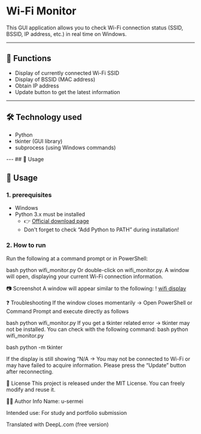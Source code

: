 # Wi-Fi Monitor

This GUI application allows you to check Wi-Fi connection status (SSID, BSSID, IP address, etc.) in real time on Windows.

---

## 📌 Functions

- Display of currently connected Wi-Fi SSID  
- Display of BSSID (MAC address)  
- Obtain IP address  
- Update button to get the latest information  

---

## 🛠 Technology used

- Python  
- tkinter (GUI library)  
- subprocess (using Windows commands)  

--- ## 🚀 Usage

## 🚀 Usage

### 1. prerequisites

- Windows  
- Python 3.x must be installed  
  - 👉 [Official download page](https://www.python.org/downloads/)  
  - Don't forget to check “Add Python to PATH” during installation!

### 2. How to run

Run the following at a command prompt or in PowerShell:

bash
python wifi_monitor.py
Or double-click on wifi_monitor.py.
A window will open, displaying your current Wi-Fi connection information.

📷 Screenshot
A window will appear similar to the following:
! [wifi display](https://github.com/user-attachments/assets/86af156b-2e0b-4a5d-a75c-8fa59a66967a)

❓ Troubleshooting
If the window closes momentarily
→ Open PowerShell or Command Prompt and execute directly as follows

bash
python wifi_monitor.py
If you get a tkinter related error
→ tkinter may not be installed. You can check with the following command: bash python wifi_monitor.py

bash
python -m tkinter

If the display is still showing “N/A
→ You may not be connected to Wi-Fi or may have failed to acquire information. Please press the “Update” button after reconnecting.

🪪 License
This project is released under the MIT License.
You can freely modify and reuse it.

🙋‍♂️ Author Info
Name: u-sermei

Intended use: For study and portfolio submission


Translated with DeepL.com (free version)

